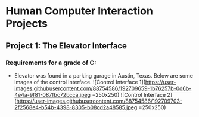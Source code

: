 # Human Computer Interaction Projects
## Project 1: The Elevator Interface

### Requirements for a grade of C:
- Elevator was found in a parking garage in Austin, Texas. Below are some images of the control interface.
![Control Interface 1](https://user-images.githubusercontent.com/88754586/192709659-1b76257b-0d6b-4e4a-9f81-087fbc72bcca.jpeg =250x250)
![Control Interface 2](https://user-images.githubusercontent.com/88754586/192709703-2f2568e4-b54b-4398-8305-b08cd2a48585.jpeg =250x250)
